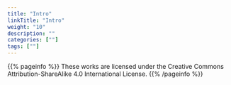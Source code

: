 ```yaml
---
title: "Intro"
linkTitle: "Intro"
weight: "10"
description: ""
categories: [""]
tags: [""]
---
```


{{% pageinfo %}}
These works are licensed under the Creative Commons Attribution-ShareAlike 4.0 International License.
{{% /pageinfo %}}

